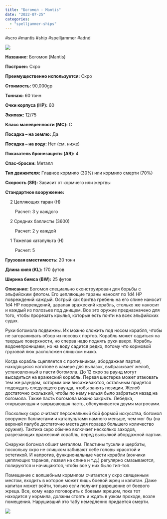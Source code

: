 ```yaml
---
title: "Богомол - Mantis"
date: "2022-07-25"
categories: 
  - "spelljammer-ships"
---
```


#scro #mantis #ship #spelljammer #adnd

![](https://cyborgsandmages.com/wp-content/uploads/2022/07/072522_0332_manti1.png)

**Название:** Богомол (Mantis)

**Построен:** Скро

**Преимущественно используется:** Скро

**Стоимость:** 90,000gp

**Тоннаж:** 60 тонн

**Очки корпуса (HP):** 60

**Экипаж:** 12/75

**Класс маневренности (MC):** C

**Посадка – на землю:** Да

**Посадка – на воду:** Нет (см. ниже)

**Показатель бронезащиты (AR):** 4

**Спас-броски:** Металл

**Тип движителя:** Главное кормило (30%) или кормило смерти (70%)

**Скорость (SR):** Зависит от кормчего или жертвы

**Стандартное вооружение:**

    2 Цепляющих таран (Н)

        Расчет: 3 у каждого

    2 Средних баллисты (3600)

        Расчет: 2 у каждой

    1 Тяжелая катапульта (Н)

        Расчет: 5

**Грузовая вместимость:** 20 тонн

**Длина киля (KL):** 170 футов

**Ширина бимса (BW):** 25 футов

**Описание:** Богомол специально сконструирован для борьбы с эльфийским флотом. Его цепляющие тараны наносят по 1d4 HP повреждений каждый. Острый как бритва гребень на его спине наносит 1d4 HP повреждений, царапая вражеский корабль, столько же наносит и каждый из полозьев под днищем. Все это оружие предназначено для того, чтобы прорезать крылья, которые есть почти на всех эльфийских судах.

Руки богомола подвижны. Их можно сложить под носом корабля, чтобы не загораживать обзор из носовых портов. Корабль может садиться на твердые поверхности, но сперва надо поднять руки вверх. Корабль водонепроницаем, но на воду садится редко, потому что кормовой грузовой люк расположен слишком низко.

Когда корабль сцепляется с противником, абордажная партия, находящаяся наготове в камере для вылазок, выбрасывает желоб, установленный в пасти богомола. До 12 скро за раунд могут высадиться на вражеский корабль. Первая шестерка может атаковать тем же раундом, которым они высаживаются, остальным придется подождать следующего раунда, чтобы занять позиции. Желоб достаточно скользкий, чтобы по нему нельзя было забраться назад на богомола. Также пасть богомола можно закрыть. Лебедка, открывающая и закрывающая пасть, обслуживается двумя матросами.

Поскольку скро считают персональный бой формой искусства, богомол вооружен баллистами и катапультами намного меньше, чем мог бы (на верхней палубе достаточно места для гораздо большего количество оружия). Тактика скро обычно включает несколько заходов, разрезающих вражеский корабль, перед высылкой абордажной партии.

Снаружи богомол обшит металлом. Пластины тускли и щербаты, поскольку скро не слишком забивают себе головы красотой и эстетикой. И напротив, функциональные части корабли (кончики цепляющих таранов, лезвия на спине и т.д.) регулярно смазываются, полируются и начищаются, чтобы все у них было тип-топ.

Помещение с волшебным кормилом считается у скро священным местом, входить в которое может лишь боевой жрец и капитан. Даже капитан может войти, только если получит разрешение от боевого жреца. Все, кому надо поговорить с боевым жрецом, пока тот находится у кормила, должны стоять и ждать в узком проходе, возле помещения. Нарушивший это табу немедленно придается смерти.

![](https://cyborgsandmages.com/wp-content/uploads/2022/07/072522_0332_manti2.png)
